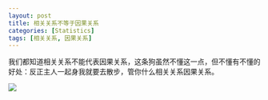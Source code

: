 ```yaml
---
layout: post
title: 相关关系不等于因果关系
categories: [Statistics]
tags: [相关关系, 因果关系]
---
```


我们都知道相关关系不能代表因果关系，这条狗虽然不懂这一点，但不懂有不懂的好处：反正主人一起身我就要去散步，管你什么相关关系因果关系。

![](http://i.imgur.com/uiCx9nX.png)
